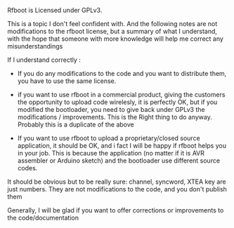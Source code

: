 Rfboot is Licensed under GPLv3.

This is a topic I don't feel confident with. And the following
notes are not modifications to the rfboot license, but a summary of what I understand,
with the hope that someone with more knowledge will help me correct any misunderstandings

If I understand correctly :

- If you do any modifications to the code and you want to distribute them, you have
to use the same license.

- if you want to use rfboot in a commercial product, giving the customers
the opportunity to upload code wirelesly, it is perfectly OK, but if you modified
the bootloader, you need to give back under GPLv3 the modifications / improvements.
This is the Right thing to do anyway.
Probably this is a duplicate of the above

- If you want to use rfboot to upload a proprietary/closed source application,
it should be OK, and i fact I will be happy if rfboot helps you in your job.
This is because the application (no matter if it is AVR assembler or Arduino sketch) and the bootloader
use different source codes. 

It should be obvious but to be really sure: channel, syncword, XTEA key are just numbers.
They are not modifications to the code, and you don't publish them

Generally, I will be glad if you want to offer corrections or improvements to the code/documentation
